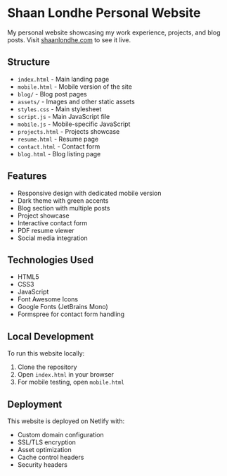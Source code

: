 # Shaan Londhe Personal Website

My personal website showcasing my work experience, projects, and blog posts. Visit [shaanlondhe.com](https://shaanlondhe.com) to see it live.

## Structure

- `index.html` - Main landing page
- `mobile.html` - Mobile version of the site
- `blog/` - Blog post pages
- `assets/` - Images and other static assets
- `styles.css` - Main stylesheet
- `script.js` - Main JavaScript file
- `mobile.js` - Mobile-specific JavaScript
- `projects.html` - Projects showcase
- `resume.html` - Resume page
- `contact.html` - Contact form
- `blog.html` - Blog listing page

## Features

- Responsive design with dedicated mobile version
- Dark theme with green accents
- Blog section with multiple posts
- Project showcase
- Interactive contact form
- PDF resume viewer
- Social media integration

## Technologies Used

- HTML5
- CSS3
- JavaScript
- Font Awesome Icons
- Google Fonts (JetBrains Mono)
- Formspree for contact form handling

## Local Development

To run this website locally:

1. Clone the repository
2. Open `index.html` in your browser
3. For mobile testing, open `mobile.html`

## Deployment

This website is deployed on Netlify with:
- Custom domain configuration
- SSL/TLS encryption
- Asset optimization
- Cache control headers
- Security headers 